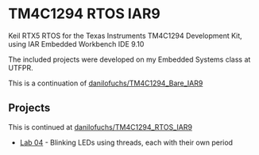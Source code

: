 # TM4C1294 RTOS IAR9

Keil RTX5 RTOS for the Texas Instruments TM4C1294 Development Kit,
using IAR Embedded Workbench IDE 9.10

The included projects were developed on my Embedded Systems class at UTFPR.

This is a continuation of [danilofuchs/TM4C1294_Bare_IAR9](https://github.com/danilofuchs/TM4C1294_Bare_IAR9/)

## Projects

This is continued at [danilofuchs/TM4C1294_RTOS_IAR9](https://github.com/danilofuchs/TM4C1294_RTOS_IAR9/)

- [Lab 04](./Projects/Laboratorio_04) - Blinking LEDs using threads, each with their own period
